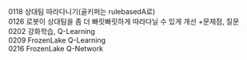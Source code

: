 0118 상대팀 따라다니기(골키퍼는 rulebasedA로)  <br />
0126 로봇이 상대팀을 좀 더 빠릿빠릿하게 따라다닐 수 있게 개선 +문제점, 질문 <br />
0202 강화학습, Q-Learning <br />
0209 FrozenLake Q-Learning <br />
0216 FrozenLake Q-Network <br />
